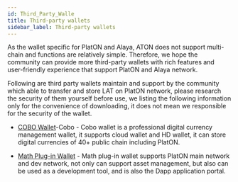 ```yaml
---
id: Third_Party_Walle
title: Third-party wallets
sidebar_label: Third-party wallets
---
```



As the wallet specific for PlatON and Alaya, ATON does not support multi-chain and functions are relatively simple. Therefore, we hope the community can provide more third-party wallets with rich features and user-friendly experience that support PlatON and Alaya network.

Following are third party wallets maintain and support by the community which able to transfer and store LAT on PlatON network, please research the security of them yourself before use, we listing the following information only for the convenience of downloading, it does not mean we responsible for the security of the wallet.

- [COBO Wallet](https://cobo.com/)-Cobo - Cobo wallet is a professional digital currency management wallet, it supports cloud wallet and HD wallet, it can store digital currencies of 40+ public chain including PlatON.

- [Math Plug-in Wallet](https://blog.mathwallet.xyz/?p=5008) - Math plug-in wallet supports PlatON main network and dev network, not only can support asset management, but also can be used as a development tool, and is also the Dapp application portal.

